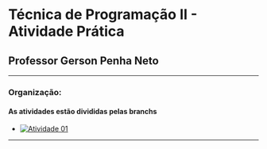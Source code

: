 # **Técnica de Programação II - Atividade Prática**
## **Professor Gerson Penha Neto**
---
### **Organização:**
#### As atividades estão divididas pelas branchs
- [![Atividade 01](https://img.shields.io/badge/-Atividade%2001-blue)](https://github.com/otaviopane/fatec-atlantis-typescript-/tree/Atividade01)
---
